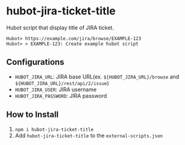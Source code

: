 # hubot-jira-ticket-title

Hubot script that display title of JIRA ticket.

```
Hubot> https://example.com/jira/browse/EXAMPLE-123
Hubot> > EXAMPLE-123: Create example hubot script
```

## Configurations
- `HUBOT_JIRA_URL`: JIRA base URL(ex. `${HUBOT_JIRA_URL}/browse` and `${HUBOT_JIRA_URL}/rest/api/2/issue`)
- `HUBOT_JIRA_USER`: JIRA username
- `HUBOT_JIRA_PASSWORD`: JIRA password

## How to Install
1. `npm i hubot-jira-ticket-title`
2. Add `hubot-jira-ticket-title` to the `external-scripts.json`
